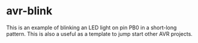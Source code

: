 # avr-blink
This is an example of blinking an LED light on pin PB0 in a short-long pattern. This is also a useful as a template to jump start other AVR projects.
